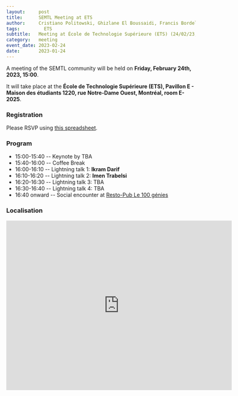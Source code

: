 ```yaml
---
layout:     post
title:      SEMTL Meeting at ETS
author:     Cristiano Politowski, Ghizlane El Boussaidi, Francis Bordeleau 
tags: 		  ETS
subtitle:  	Meeting at École de Technologie Supérieure (ETS) (24/02/23, 15:00)
category:   meeting
event_date: 2023-02-24
date:       2023-01-24
---
```


A meeting of the SEMTL community will be held on **Friday, February 24th, 2023, 15:00**. 

It will take place at the **École de Technologie Supérieure (ETS), Pavillon E - Maison des étudiants
1220, rue Notre-Dame Ouest, Montréal, room E-2025**.

### Registration

Please RSVP using [this spreadsheet](https://docs.google.com/spreadsheets/d/1fG5uRQbvPufsGLUAnelnuzTSneUVe6L1RDAD7ZTWeIE/edit#gid=1576283650).

### Program

* 15:00-15:40 -- Keynote by TBA
* 15:40-16:00 -- Coffee Break
* 16:00-16:10 -- Lightning talk 1: **Ikram Darif**
* 16:10-16:20 -- Lightning talk 2: **Imen Trabelsi**
* 16:20-16:30 -- Lightning talk 3: TBA
* 16:30-16:40 -- Lightning talk 4: TBA  
* 16:40 onward -- Social encounter at [Resto-Pub Le 100 génies](https://goo.gl/maps/RAFCocnZ2RGtwwWj9)

### Localisation

<iframe src="https://www.google.com/maps/embed?pb=!1m14!1m8!1m3!1d11187.309987801205!2d-73.5627573!3d45.4934184!3m2!1i1024!2i768!4f13.1!3m3!1m2!1s0x0%3A0xed21070ced136f14!2sMaison%20des%20%C3%A9tudiants%20-%20Pavillion%20E%20%2C%20ETS!5e0!3m2!1sen!2sca!4v1674663608547!5m2!1sen!2sca" width="600" height="450" style="border:0;" allowfullscreen="" loading="lazy" referrerpolicy="no-referrer-when-downgrade"></iframe>

